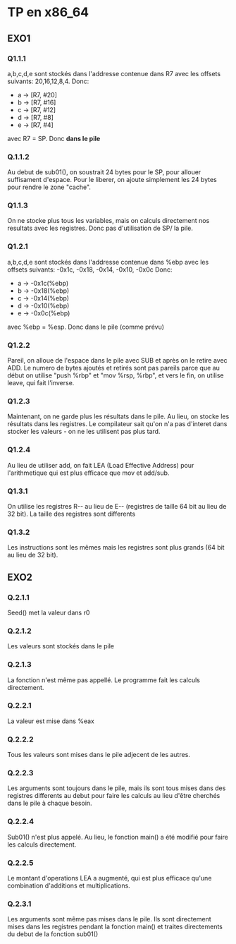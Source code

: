 # TP en x86_64

## EXO1

### Q1.1.1
a,b,c,d,e sont stockés dans l'addresse contenue dans R7 avec les offsets suivants: 20,16,12,8,4. Donc:
- a -> [R7, #20]
- b -> [R7, #16]
- c -> [R7, #12]
- d -> [R7, #8]
- e -> [R7, #4]

avec R7 = SP. Donc **dans le pile**

### Q.1.1.2
Au debut de sub01(), on soustrait 24 bytes pour le SP, pour allouer suffisament d'espace.
Pour le liberer, on ajoute simplement les 24 bytes pour rendre le zone "cache".

### Q1.1.3
On ne stocke plus tous les variables, mais on calculs directement nos resultats avec les registres. Donc pas d'utilisation de SP/ la pile.

### Q1.2.1
a,b,c,d,e sont stockés dans l'addresse contenue dans %ebp avec les offsets suivants: -0x1c, -0x18, -0x14, -0x10, -0x0c  Donc:
- a -> -0x1c(%ebp)
- b -> -0x18(%ebp)
- c -> -0x14(%ebp)
- d -> -0x10(%ebp)
- e -> -0x0c(%ebp)

avec %ebp = %esp. Donc dans le pile (comme prévu)

### Q1.2.2
Pareil, on alloue de l'espace dans le pile avec SUB et après on le retire avec ADD. Le numero de bytes ajoutés et retirés sont pas pareils parce que au début on utilise "push %rbp" et "mov %rsp, %rbp", et vers le fin, on utilise leave, qui fait l'inverse.

### Q1.2.3
Maintenant, on ne garde plus les résultats dans le pile. Au lieu, on stocke les résultats dans les registres. Le compilateur sait qu'on n'a pas d'interet dans stocker les valeurs - on ne les utilisent pas plus tard.

### Q1.2.4
Au lieu de utiliser add, on fait LEA  (Load Effective Address) pour l'arithmetique qui est plus efficace que mov et add/sub.

### Q1.3.1
On utilise les registres R-- au lieu de E-- (registres de taille 64 bit au lieu de 32 bit).
La taille des registres sont differents

### Q1.3.2
Les instructions sont les mêmes mais les registres sont plus grands (64 bit au lieu de 32 bit).

## EXO2

### Q.2.1.1
Seed() met la valeur dans r0

### Q.2.1.2
Les valeurs sont stockés dans le pile

### Q.2.1.3
La fonction n'est même pas appellé. Le programme fait les calculs directement.

### Q.2.2.1
La valeur est mise dans %eax

### Q.2.2.2
Tous les valeurs sont mises dans le pile adjecent de les autres. 

### Q.2.2.3
Les arguments sont toujours dans le pile, mais ils sont tous mises dans des registres differents au debut pour faire les calculs au lieu d'être cherchés dans le pile à chaque besoin.

### Q.2.2.4
Sub01() n'est plus appelé. Au lieu, le fonction main() a été modifié pour faire les calculs directement. 

### Q.2.2.5
Le montant d'operations LEA a augmenté, qui est plus efficace qu'une combination d'additions et multiplications. 

### Q.2.3.1
Les arguments sont même pas mises dans le pile. Ils sont directement mises dans les registres pendant la fonction main() et traites directements du debut de la fonction sub01()